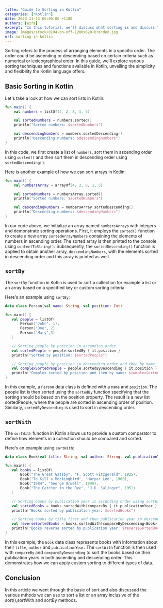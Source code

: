 ```yaml
---
title: "Guide to Sorting in Kotlin"
categories: ["Kotlin"]
date: 2023-11-23 00:00:00 +1100
authors: [ezra]
excerpt: "In this tutorial, we'll discuss what sorting is and discuss the various methods we can use to sort various elements."
image: images/stock/0104-on-off-1200x628-branded.jpg
url: sorting in kotlin
---
```


Sorting refers to the process of arranging elements in a specific order. The order could be ascending or descending based on certain criteria such as numerical or lexicographical order. In this guide, we'll explore various sorting techniques and functions available in Kotlin, unveiling the simplicity and flexibility the Kotlin language offers.

## Basic Sorting in Kotlin

Let's take a look at how we can sort lists in Kotlin:

```kotlin
fun main() {
    val numbers = listOf(4, 2, 8, 1, 5)

    val sortedNumbers = numbers.sorted()
    println("Sorted numbers: $sortedNumbers")

    val descendingNumbers = numbers.sortedDescending()
    println("Descending numbers: $descendingNumbers")
}
```

In this code, we first create a list of `numbers`, sort them in ascending order using `sorted()` and then sort them in descending order using `sortedDescending()`.

Here is another example of how we can sort arrays in Kotlin:

```kotlin
fun main() {
    val numbersArray = arrayOf(4, 2, 8, 1, 5)

    val sortedNumbers = numbersArray.sorted()
    println("Sorted numbers: $sortedNumbers")

    val descendingNumbers = numbersArray.sortedDescending()
    println("Descending numbers: $descendingNumbers")
}

```

In our code above, we initialize an array named `numbersArrays` with integers and demonstrate sorting operations. First, it employs the `sorted()` function to create a new array `sortedArrayNumbers` containing the elements of numbers in ascending order. The sorted array is then printed to the console using `contentToString()`. Subsequently, the `sortedDescending()` function is applied to obtain another array, `descendingNumbers`, with the elements sorted in descending order and this array is printed as well.


## `sortBy`

The `sortBy` function in Kotlin is used to sort a collection for example a list or an array based on a specified key or custom sorting criteria.

 Here's an example using `sortBy`:

 ```kotlin
 data class Person(val name: String, val position: Int)

fun main() {
    val people = listOf(
        Person("John", 1),
        Person("Doe", 2),
        Person("Mary",3)
    )

    // Sorting people by position in ascending order
    val sortedPeople = people.sortedBy { it.position }
    println("Sorted by position: $sortedPeople")

    // Sorting people by position in descending order and then by name in ascending order
    val complexSortedPeople = people.sortedByDescending { it.position }.sortedBy { it.name }
    println("Complex sorted by position and then by name: $complexSortedPeople")
}
 ```

 In this example, a `Person` data class is defined with a `name` and `position`. The people list is then sorted using the `sortedBy` function specifying that the sorting should be based on the position property. The result is a new list sortedPeople, where the people are sorted in ascending order of position. Similarly, `sortedByDescending` is used to sort in descending order.

 ## `sortWith`

 The `sortWith` function in Kotlin allows us to provide a custom comparator to define how elements in a collection should be compared and sorted.

 Here's an example using `sortWith`:
 ```kotlin
 data class Book(val title: String, val author: String, val publicationYear: Int)

fun main() {
    val books = listOf(
        Book("The Great Gatsby", "F. Scott Fitzgerald", 1925),
        Book("To Kill a Mockingbird", "Harper Lee", 1960),
        Book("1984", "George Orwell", 1949),
        Book("The Catcher in the Rye", "J.D. Salinger", 1951)
    )

    // Sorting books by publication year in ascending order using sortWith and a custom comparator
    val sortedBooks = books.sortedWith(compareBy { it.publicationYear })
    println("Books sorted by publication year: $sortedBooks")

    // Sorting books by title first and then publication year in descending order using sortWith and a custom comparator
    val reverseSortedBooks = books.sortedWith(compareByDescending<Book> { it.publicationYear }.thenByDescending { it.title })
    println("Books reverse sorted by publication year: $reverseSortedBooks")
}

 ```

 In this example, the `Book` data class represents books with information about their `title`, `author` and `publicationYear`. The `sortWith` function is then used with `compareBy` and `compareByDescending` to sort the books based on their publication years in both ascending and descending order. This demonstrates how we can apply custom sorting to different types of data.

 ## Conclusion

In this article we went through the basic of sort and also discussed the various mthods we can use to sort a list or an array inclusive of the sort(),sortWith and sortBy methods.